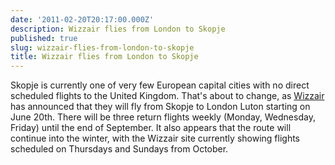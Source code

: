```yaml
---
date: '2011-02-20T20:17:00.000Z'
description: Wizzair flies from London to Skopje
published: true
slug: wizzair-flies-from-london-to-skopje
title: Wizzair flies from London to Skopje
---
```


Skopje is currently one of very few European capital cities with no direct scheduled flights to the United Kingdom. That's about to change, as <a href="http://wizzair.com/flights/London-Luton/Skopje/">Wizzair</a> has announced that they will fly from Skopje to London Luton starting on June 20th. There will be three return flights weekly (Monday, Wednesday, Friday) until the end of September. It also appears that the route will continue into the winter, with the Wizzair site currently showing flights scheduled on Thursdays and Sundays from October.